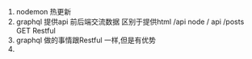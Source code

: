 1. nodemon 热更新
2. graphql 提供api
    前后端交流数据
    区别于提供html
    /api node 
    / api /posts GET Restful 
3. graphql 做的事情跟Restful 一样,但是有优势
4. 